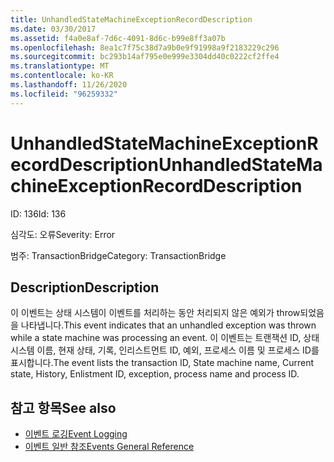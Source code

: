 ```yaml
---
title: UnhandledStateMachineExceptionRecordDescription
ms.date: 03/30/2017
ms.assetid: f4a0e8af-7d6c-4091-8d6c-b99e8ff3a07b
ms.openlocfilehash: 8ea1c7f75c38d7a9b0e9f91998a9f2183229c296
ms.sourcegitcommit: bc293b14af795e0e999e3304dd40c0222cf2ffe4
ms.translationtype: MT
ms.contentlocale: ko-KR
ms.lasthandoff: 11/26/2020
ms.locfileid: "96259332"
---
```

# <a name="unhandledstatemachineexceptionrecorddescription"></a><span data-ttu-id="98453-102">UnhandledStateMachineExceptionRecordDescription</span><span class="sxs-lookup"><span data-stu-id="98453-102">UnhandledStateMachineExceptionRecordDescription</span></span>

<span data-ttu-id="98453-103">ID: 136</span><span class="sxs-lookup"><span data-stu-id="98453-103">Id: 136</span></span>  
  
 <span data-ttu-id="98453-104">심각도: 오류</span><span class="sxs-lookup"><span data-stu-id="98453-104">Severity: Error</span></span>  
  
 <span data-ttu-id="98453-105">범주: TransactionBridge</span><span class="sxs-lookup"><span data-stu-id="98453-105">Category: TransactionBridge</span></span>  
  
## <a name="description"></a><span data-ttu-id="98453-106">Description</span><span class="sxs-lookup"><span data-stu-id="98453-106">Description</span></span>  

 <span data-ttu-id="98453-107">이 이벤트는 상태 시스템이 이벤트를 처리하는 동안 처리되지 않은 예외가 throw되었음을 나타냅니다.</span><span class="sxs-lookup"><span data-stu-id="98453-107">This event indicates that an unhandled exception was thrown while a state machine was processing an event.</span></span> <span data-ttu-id="98453-108">이 이벤트는 트랜잭션 ID, 상태 시스템 이름, 현재 상태, 기록, 인리스트먼트 ID, 예외, 프로세스 이름 및 프로세스 ID를 표시합니다.</span><span class="sxs-lookup"><span data-stu-id="98453-108">The event lists the transaction ID, State machine name, Current state, History, Enlistment ID, exception, process name and process ID.</span></span>  
  
## <a name="see-also"></a><span data-ttu-id="98453-109">참고 항목</span><span class="sxs-lookup"><span data-stu-id="98453-109">See also</span></span>

- [<span data-ttu-id="98453-110">이벤트 로깅</span><span class="sxs-lookup"><span data-stu-id="98453-110">Event Logging</span></span>](index.md)
- [<span data-ttu-id="98453-111">이벤트 일반 참조</span><span class="sxs-lookup"><span data-stu-id="98453-111">Events General Reference</span></span>](events-general-reference.md)
